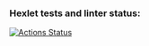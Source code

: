 ### Hexlet tests and linter status:
[![Actions Status](https://github.com/prejni/frontend-project-11/actions/workflows/hexlet-check.yml/badge.svg)](https://github.com/prejni/frontend-project-11/actions)